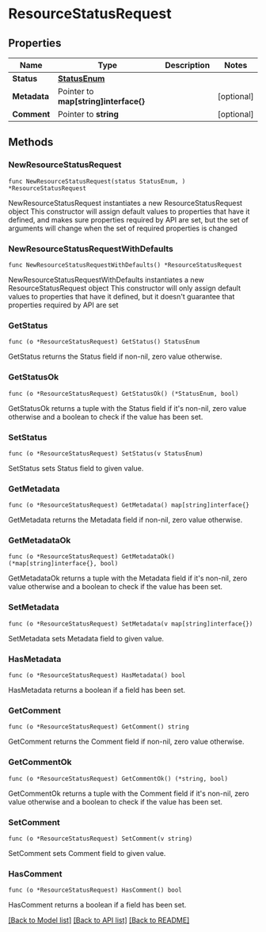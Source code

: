 # ResourceStatusRequest

## Properties

Name | Type | Description | Notes
------------ | ------------- | ------------- | -------------
**Status** | [**StatusEnum**](StatusEnum.md) |  | 
**Metadata** | Pointer to **map[string]interface{}** |  | [optional] 
**Comment** | Pointer to **string** |  | [optional] 

## Methods

### NewResourceStatusRequest

`func NewResourceStatusRequest(status StatusEnum, ) *ResourceStatusRequest`

NewResourceStatusRequest instantiates a new ResourceStatusRequest object
This constructor will assign default values to properties that have it defined,
and makes sure properties required by API are set, but the set of arguments
will change when the set of required properties is changed

### NewResourceStatusRequestWithDefaults

`func NewResourceStatusRequestWithDefaults() *ResourceStatusRequest`

NewResourceStatusRequestWithDefaults instantiates a new ResourceStatusRequest object
This constructor will only assign default values to properties that have it defined,
but it doesn't guarantee that properties required by API are set

### GetStatus

`func (o *ResourceStatusRequest) GetStatus() StatusEnum`

GetStatus returns the Status field if non-nil, zero value otherwise.

### GetStatusOk

`func (o *ResourceStatusRequest) GetStatusOk() (*StatusEnum, bool)`

GetStatusOk returns a tuple with the Status field if it's non-nil, zero value otherwise
and a boolean to check if the value has been set.

### SetStatus

`func (o *ResourceStatusRequest) SetStatus(v StatusEnum)`

SetStatus sets Status field to given value.


### GetMetadata

`func (o *ResourceStatusRequest) GetMetadata() map[string]interface{}`

GetMetadata returns the Metadata field if non-nil, zero value otherwise.

### GetMetadataOk

`func (o *ResourceStatusRequest) GetMetadataOk() (*map[string]interface{}, bool)`

GetMetadataOk returns a tuple with the Metadata field if it's non-nil, zero value otherwise
and a boolean to check if the value has been set.

### SetMetadata

`func (o *ResourceStatusRequest) SetMetadata(v map[string]interface{})`

SetMetadata sets Metadata field to given value.

### HasMetadata

`func (o *ResourceStatusRequest) HasMetadata() bool`

HasMetadata returns a boolean if a field has been set.

### GetComment

`func (o *ResourceStatusRequest) GetComment() string`

GetComment returns the Comment field if non-nil, zero value otherwise.

### GetCommentOk

`func (o *ResourceStatusRequest) GetCommentOk() (*string, bool)`

GetCommentOk returns a tuple with the Comment field if it's non-nil, zero value otherwise
and a boolean to check if the value has been set.

### SetComment

`func (o *ResourceStatusRequest) SetComment(v string)`

SetComment sets Comment field to given value.

### HasComment

`func (o *ResourceStatusRequest) HasComment() bool`

HasComment returns a boolean if a field has been set.


[[Back to Model list]](../README.md#documentation-for-models) [[Back to API list]](../README.md#documentation-for-api-endpoints) [[Back to README]](../README.md)


